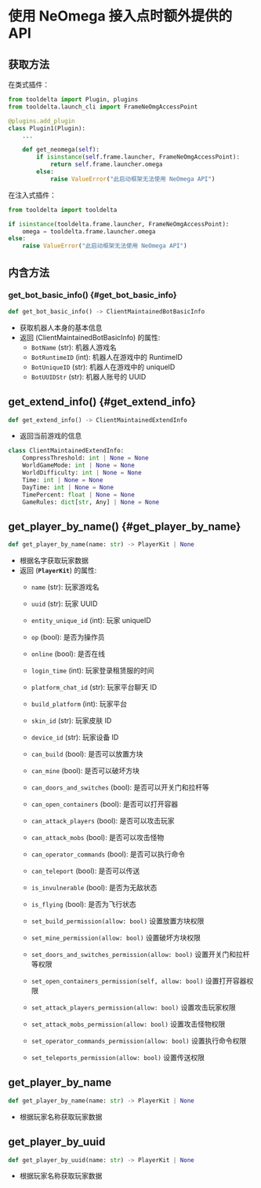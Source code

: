 # 使用 NeOmega 接入点时额外提供的 API

## 获取方法

在类式插件：
```python
from tooldelta import Plugin, plugins
from tooldelta.launch_cli import FrameNeOmgAccessPoint

@plugins.add_plugin
class Plugin1(Plugin):
    ...

    def get_neomega(self):
        if isinstance(self.frame.launcher, FrameNeOmgAccessPoint):
            return self.frame.launcher.omega
        else:
            raise ValueError("此启动框架无法使用 NeOmega API")

```

在注入式插件：
```python
from tooldelta import tooldelta

if isinstance(tooldelta.frame.launcher, FrameNeOmgAccessPoint):
    omega = tooldelta.frame.launcher.omega
else:
    raise ValueError("此启动框架无法使用 NeOmega API")
```

## 内含方法

### get_bot_basic_info() {#get_bot_basic_info}
```python
def get_bot_basic_info() -> ClientMaintainedBotBasicInfo
```
- 获取机器人本身的基本信息
- 返回 (ClientMaintainedBotBasicInfo) 的属性:
    - `BotName` (str): 机器人游戏名
    - `BotRuntimeID` (int): 机器人在游戏中的 RuntimeID
    - `BotUniqueID` (str): 机器人在游戏中的 uniqueID
    - `BotUUIDStr` (str): 机器人账号的 UUID


## get_extend_info() {#get_extend_info}
```python
def get_extend_info() -> ClientMaintainedExtendInfo
```
- 返回当前游戏的信息

```python
class ClientMaintainedExtendInfo:
    CompressThreshold: int | None = None
    WorldGameMode: int | None = None
    WorldDifficulty: int | None = None
    Time: int | None = None
    DayTime: int | None = None
    TimePercent: float | None = None
    GameRules: dict[str, Any] | None = None
```


## get_player_by_name() {#get_player_by_name}
```python
def get_player_by_name(name: str) -> PlayerKit | None
```
- 根据名字获取玩家数据
- 返回 (**`PlayerKit`**) 的属性:
    - `name` (str): 玩家游戏名
    - `uuid` (str): 玩家 UUID
    - `entity_unique_id` (int): 玩家 uniqueID
    - `op` (bool): 是否为操作员
    - `online` (bool): 是否在线
    - `login_time` (int): 玩家登录租赁服的时间
    - `platform_chat_id` (str): 玩家平台聊天 ID
    - `build_platform` (int): 玩家平台
    - `skin_id` (str): 玩家皮肤 ID
    - `device_id` (str): 玩家设备 ID

    - `can_build` (bool): 是否可以放置方块
    - `can_mine` (bool): 是否可以破坏方块
    - `can_doors_and_switches` (bool): 是否可以开关门和拉杆等
    - `can_open_containers` (bool): 是否可以打开容器
    - `can_attack_players` (bool): 是否可以攻击玩家
    - `can_attack_mobs` (bool): 是否可以攻击怪物
    - `can_operator_commands` (bool): 是否可以执行命令
    - `can_teleport` (bool): 是否可以传送
    - `is_invulnerable` (bool): 是否为无敌状态
    - `is_flying` (bool): 是否为飞行状态

    - `set_build_permission(allow: bool)` 设置放置方块权限
    - `set_mine_permission(allow: bool)` 设置破坏方块权限
    - `set_doors_and_switches_permission(allow: bool)` 设置开关门和拉杆等权限
    - `set_open_containers_permission(self, allow: bool)` 设置打开容器权限
    - `set_attack_players_permission(allow: bool)` 设置攻击玩家权限
    - `set_attack_mobs_permission(allow: bool)` 设置攻击怪物权限
    - `set_operator_commands_permission(allow: bool)` 设置执行命令权限
    - `set_teleports_permission(allow: bool)` 设置传送权限
    

## get_player_by_name
```python
def get_player_by_name(name: str) -> PlayerKit | None
```
- 根据玩家名称获取玩家数据

## get_player_by_uuid
```python
def get_player_by_uuid(name: str) -> PlayerKit | None
```
- 根据玩家名称获取玩家数据